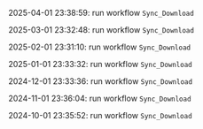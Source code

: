 2025-04-01 23:38:59: run workflow `Sync_Download` 

2025-03-01 23:32:48: run workflow `Sync_Download` 

2025-02-01 23:31:10: run workflow `Sync_Download` 

2025-01-01 23:33:32: run workflow `Sync_Download` 

2024-12-01 23:33:36: run workflow `Sync_Download` 

2024-11-01 23:36:04: run workflow `Sync_Download` 

2024-10-01 23:35:52: run workflow `Sync_Download` 


